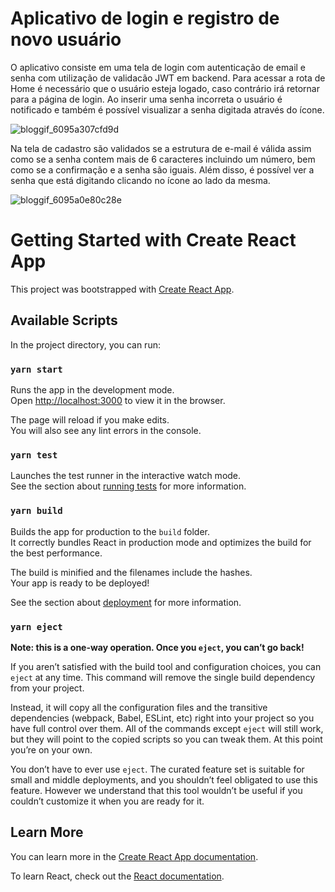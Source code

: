 # Aplicativo de login e registro de novo usuário 

  O aplicativo consiste em uma tela de login com autenticação de email e senha com utilização de validacão JWT em backend. 
  Para acessar a rota de Home é necessário que o usuário esteja logado, caso contrário irá retornar para a página de login.
  Ao inserir uma senha incorreta o usuário é notificado e também é possível visualizar a senha digitada através do ícone.
  
![bloggif_6095a307cfd9d](https://user-images.githubusercontent.com/66284603/117508249-a54cea00-af5e-11eb-9ea6-0af2abe9cf7a.gif)

  Na tela de cadastro são validados se a estrutura de e-mail é válida assim como se a senha contem mais de 6 caracteres incluindo um número, bem como se a confirmação e a senha são iguais. Além disso, é possível ver a senha que está digitando clicando no ícone ao lado da mesma.
  
  ![bloggif_6095a0e80c28e](https://user-images.githubusercontent.com/66284603/117507954-2c4d9280-af5e-11eb-9841-922d3a3aac05.gif)

# Getting Started with Create React App

This project was bootstrapped with [Create React App](https://github.com/facebook/create-react-app).

## Available Scripts

In the project directory, you can run:

### `yarn start`

Runs the app in the development mode.\
Open [http://localhost:3000](http://localhost:3000) to view it in the browser.

The page will reload if you make edits.\
You will also see any lint errors in the console.

### `yarn test`

Launches the test runner in the interactive watch mode.\
See the section about [running tests](https://facebook.github.io/create-react-app/docs/running-tests) for more information.

### `yarn build`

Builds the app for production to the `build` folder.\
It correctly bundles React in production mode and optimizes the build for the best performance.

The build is minified and the filenames include the hashes.\
Your app is ready to be deployed!

See the section about [deployment](https://facebook.github.io/create-react-app/docs/deployment) for more information.

### `yarn eject`

**Note: this is a one-way operation. Once you `eject`, you can’t go back!**

If you aren’t satisfied with the build tool and configuration choices, you can `eject` at any time. This command will remove the single build dependency from your project.

Instead, it will copy all the configuration files and the transitive dependencies (webpack, Babel, ESLint, etc) right into your project so you have full control over them. All of the commands except `eject` will still work, but they will point to the copied scripts so you can tweak them. At this point you’re on your own.

You don’t have to ever use `eject`. The curated feature set is suitable for small and middle deployments, and you shouldn’t feel obligated to use this feature. However we understand that this tool wouldn’t be useful if you couldn’t customize it when you are ready for it.

## Learn More

You can learn more in the [Create React App documentation](https://facebook.github.io/create-react-app/docs/getting-started).

To learn React, check out the [React documentation](https://reactjs.org/).
